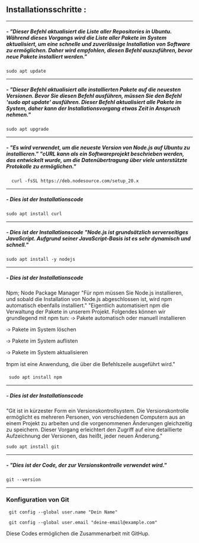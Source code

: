## Installationsschritte  :

---

##### - "Dieser Befehl aktualisiert die Liste aller Repositories in Ubuntu. Während dieses Vorgangs wird die Liste aller Pakete im System aktualisiert, um eine schnelle und zuverlässige Installation von Software zu ermöglichen. Daher wird empfohlen, diesen Befehl auszuführen, bevor neue Pakete installiert werden." 
    sudo apt update
  
---

##### - "Dieser Befehl aktualisiert alle installierten Pakete auf die neuesten Versionen. Bevor Sie diesen Befehl ausführen, müssen Sie den Befehl 'sudo apt update' ausführen. Dieser Befehl aktualisiert alle Pakete im System, daher kann der Installationsvorgang etwas Zeit in Anspruch nehmen."
    sudo apt upgrade
     
--- 

##### - "Es wird verwendet, um die neueste Version von Node.js auf Ubuntu zu installieren."     "cURL kann als ein Softwareprojekt beschrieben werden, das entwickelt wurde, um die Datenübertragung über viele unterstützte Protokolle zu ermöglichen." 
      curl -fsSL https://deb.nodesource.com/setup_20.x  

---

##### - Dies ist der Installationscode

    sudo apt install curl

---
  
 
##### - Dies ist der Installationscode  "Node.js ist grundsätzlich serverseitiges JavaScript. Aufgrund seiner JavaScript-Basis ist es sehr dynamisch und schnell."
 
    sudo apt install -y nodejs
        
---

##### - Dies ist der Installationscode       
 Npm; Node Package Manager         "Für npm müssen Sie Node.js installieren, und sobald die Installation von Node.js abgeschlossen ist, wird npm automatisch ebenfalls installiert."        "Eigentlich automatisiert npm die Verwaltung der Pakete in unserem Projekt. Folgendes können wir grundlegend mit npm tun:
➩ Pakete automatisch oder manuell installieren

➩ Pakete im System löschen

➩ Pakete im System auflisten

➩ Pakete im System aktualisieren

❗️npm ist eine Anwendung, die über die Befehlszeile ausgeführt wird."

     sudo apt install npm

---

##### - Dies ist der Installationscode
"Git ist in kürzester Form ein Versionskontrollsystem. Die Versionskontrolle ermöglicht es mehreren Personen, von verschiedenen Computern aus an einem Projekt zu arbeiten und die vorgenommenen Änderungen gleichzeitig zu speichern. Dieser Vorgang erleichtert den Zugriff auf eine detaillierte Aufzeichnung der Versionen, das heißt, jeder neuen Änderung."
        
    sudo apt install git
        
---

##### - "Dies ist der Code, der zur Versionskontrolle verwendet wird."

    git --version

---

  ### Konfiguration von Git
  
     git config --global user.name "Dein Name" 
     
     git config --global user.email "deine-email@example.com"     

Diese Codes ermöglichen die Zusammenarbeit mit GitHup.